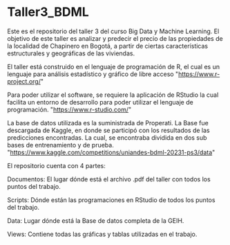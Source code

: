 # Taller3_BDML
 Este es el repositorio del taller 3 del curso Big Data y Machine Learning.
 El objetivo de este taller es analizar y predecir el precio de las propiedades de la localidad de Chapinero en Bogotá, 
 a partir de ciertas características estructurales y geográficas de las viviendas. 

 El taller está construido en el lenguaje de programación de R, el cual es un lenguaje para análisis estadístico y 
 gráfico de libre acceso 
 "https://www.r-project.org/"

 Para poder utilizar el software, se requiere la aplicación de RStudio la cual facilita un entorno de  desarrollo para 
 poder utilizar el lenguaje de programación.
 "https://www.r-studio.com/"

 La base de datos utilizada es la suministrada de Properati. La Base fue descargada de Kaggle, en donde se participó con los 
 resultados de las predicciones encontradas. La cual, se encontraba dividida en dos sub bases de entrenamiento y de prueba. 
 "https://www.kaggle.com/competitions/uniandes-bdml-20231-ps3/data"

 El repositorio cuenta con 4 partes:

 Documentos: El lugar dónde está el archivo .pdf del taller con todos los puntos del trabajo.

 Scripts: Dónde están las programaciones en RStudio de todos los puntos del trabajo.

 Data: Lugar dónde está la Base de datos completa de la GEIH.

 Views: Contiene todas las gráficas y tablas utilizadas en el trabajo. 
